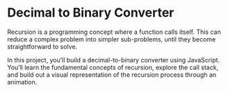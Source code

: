 <h1>Decimal to Binary Converter</h1>

<p>Recursion is a programming concept where a function calls itself. This can reduce a complex problem into simpler sub-problems, until they become straightforward to solve.</p>

<p>In this project, you’ll build a decimal-to-binary converter using JavaScript. You’ll learn the fundamental concepts of recursion, explore the call stack, and build out a visual representation of the recursion process through an animation.</p>